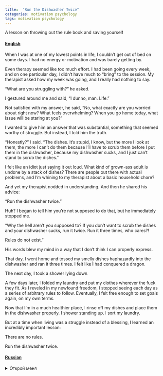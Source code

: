 ```yaml
---
title:  "Run the Dishwasher Twice"
categories: motivation psychology
tags: motivation psychology
---
```

A lesson on throwing out the rule book and saving yourself

#### [English][english]
When I was at one of my lowest points in life, I couldn’t get out of bed on some days. I had no energy or motivation and was barely getting by.

Even therapy seemed like too much effort. I had been going every week, and on one particular day, I didn’t have much to “bring” to the session. My therapist asked how my week was going, and I really had nothing to say.

“What are you struggling with?” he asked.

I gestured around me and said, “I dunno, man. Life.”

Not satisfied with my answer, he said, “No, what exactly are you worried about right now? What feels overwhelming? When you go home today, what issue will be staring at you?”

I wanted to give him an answer that was substantial, something that seemed worthy of struggle. But instead, I told him the truth.

“Honestly?” I said. “The dishes. It’s stupid, I know, but the more I look at them, the more I can’t do them because I’ll have to scrub them before I put them in the dishwasher, because my dishwasher sucks, and I just can’t stand to scrub the dishes.”

I felt like an idiot just saying it out loud. What kind of grown-ass adult is undone by a stack of dishes? There are people out there with actual problems, and I’m whining to my therapist about a basic household chore?

And yet my therapist nodded in understanding. And then he shared his advice:

“Run the dishwasher twice.”

Huh? I began to tell him you’re not supposed to do that, but he immediately stopped me.

“Why the hell aren’t you supposed to? If you don’t want to scrub the dishes and your dishwasher sucks, run it twice. Run it three times, who cares?! 

Rules do not exist.”

His words blew my mind in a way that I don’t think I can properly express.

That day, I went home and tossed my smelly dishes haphazardly into the dishwasher and ran it three times. I felt like I had conquered a dragon.

The next day, I took a shower lying down.

A few days later, I folded my laundry and put my clothes wherever the fuck they fit. As I reveled in my newfound freedom, I stopped seeing each day as a series of arbitrary rules to follow. Eventually, I felt free enough to set goals again, on my own terms.

Now that I’m in a much healthier place, I rinse off my dishes and place them in the dishwasher properly. I shower standing up. I sort my laundry.

But at a time when living was a struggle instead of a blessing, I learned an incredibly important lesson:

There are no rules.

Run the dishwasher twice.

#### [Russian][russian]
<details>
  <summary>Открой меня</summary>
  
    Запускайте посудомойку дважды 
    
    В один из худших периодов моей жизни бывали дни, когда я не могла заставить себя встать с постели. Не было ни энергии, ни мотивации, ни желания вообще что-либо делать.

    Даже походы к психотерапевту требовали чересчур много сил. Я ходила к нему раз в неделю. Однажды мне было нечего «принести» на сеанс. Терапевт спросил, как прошла моя неделя, а мне было нечего ему рассказать.

    Тогда он спросил меня: «Что вас угнетает?»

    Я развела руками: «Без понятия. Жизнь».

    Ответ его не устроил. «Нет, что конкретно сейчас вас напрягает? Что кажется невыносимым? Когда вы вернетесь домой, какая проблема вас встретит там?»

    Я хотела сказать что-то серьезное, значимое. Рассказать о том, что, по моему мнению, стоило борьбы. Но вместо этого я сказала правду.

    «Честно? Грязная посуда. Это, наверное, глупо, но чем больше я смотрю на тарелки, тем меньше у меня сил что-то с ними делать, потому что с них нужно отскребать остатки еды, потому моя посудомойка отстой, а я терпеть не могу отскребать остатки еды».

    Я почувствовала себя идиоткой. Ну какого взрослого человека может подкосить грязная посуда? Вокруг полно людей с реальными проблемами, а я жалуюсь терапевту на простейшую домашнюю обязанность — мытье посуды?

    Однако, мой терапевт понимающе кивнул. А потом дал мне совет: «Запускайте посудомойку дважды».

    Что? Я тут же начала ему говорить, что так нельзя, но он сразу остановил меня.

    «Какого черта нельзя? Если вы не хотите отскребать остатки еды с тарелок, а ваша посудомойка отстой, запускайте ее два раза подряд. Запускайте три раза, кому какая разница?! Правил не существует».

    Его слова взорвали мой мозг. Я не могу описать, как они перевернули мой мир.

    В тот день я пришла домой, закинула грязные тарелки в посудомойку как попало и запустила ее три раза. Я чувствовала, будто победила дракона.

    На следующий день я принимала душ лежа.

    Несколько дней спустя я сложила постиранное белье и распихала его куда попало. Радуясь новообретенной свободе, я перестала смотреть на каждый день как на набор разных правил, которым нужно строго следовать. В конце концов мне стало настолько лучше, что я смогла снова ставить цели в жизни, теперь на своих условиях.

    Теперь, когда я чувствую себя гораздо лучше, я снова споласкиваю тарелки перед тем как аккуратно загрузить их в посудомойку. Я моюсь в душе стоя. Я сортирую чистое белье.

    Но во времена, когда сама жизнь была мне непомерно тяжела, я усвоила один невероятно важный урок:

    Нет никаких правил.

    Запускайте посудомойку дважды.


</details>


[english]: https://forge.medium.com/run-the-dishwasher-twice-e24ff24def60
[russian]: https://pikabu.ru/story/zapuskayte_posudomoyku_dvazhdyi_7918616
